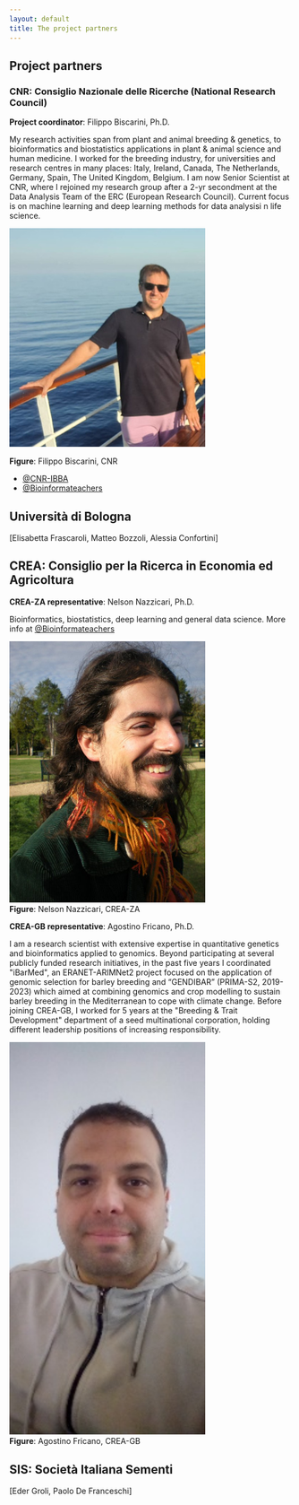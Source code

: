 ```yaml
---
layout: default
title: The project partners
---
```


## Project partners

### CNR: Consiglio Nazionale delle Ricerche (National Research Council)

**Project coordinator**: Filippo Biscarini, Ph.D.

My research activities span from plant and animal breeding & genetics, to bioinformatics and biostatistics applications in plant & animal science and human medicine. I worked for the breeding industry, for universities and research centres in many places: Italy, Ireland, Canada, The Netherlands, Germany, Spain, The United Kingdom, Belgium. I am now Senior Scientist at CNR, where I rejoined my research group after a 2-yr secondment at the Data Analysis Team of the ERC (European Research Council). Current focus is on machine learning and deep learning methods for data analysisi n life science.

![SIS](/assets/img/pic3.jpg)
<div class="caption"><b>Figure</b>: Filippo Biscarini, CNR
</div>

- [@CNR-IBBA](https://ibba.cnr.it/staff/filippo-biscarini/)
- [@Bioinformateachers](https://bioinformateachers.github.io/filippo.html)

## Università di Bologna

\[Elisabetta Frascaroli, Matteo Bozzoli, Alessia Confortini\]

## CREA: Consiglio per la Ricerca in Economia ed Agricoltura

**CREA-ZA representative**: Nelson Nazzicari, Ph.D.

Bioinformatics, biostatistics, deep learning and general data science. More info at [@Bioinformateachers](https://bioinformateachers.github.io/nelson.html)

<img src="/assets/img/pic_nelson.jpg" width="350" />
<div class="caption"><b>Figure</b>: Nelson Nazzicari, CREA-ZA</div>

**CREA-GB representative**: Agostino Fricano, Ph.D.

I am a research scientist with extensive expertise in quantitative genetics and bioinformatics applied to genomics. 
Beyond participating at several publicly funded research initiatives, in the past five years I coordinated "iBarMed", 
an ERANET-ARIMNet2 project focused on the application of genomic selection for barley breeding and 
“GENDIBAR” (PRIMA-S2, 2019-2023) which aimed at combining genomics and crop modelling to sustain barley breeding in the Mediterranean to cope with climate change. 
Before joining CREA-GB, I worked for 5 years at the "Breeding & Trait Development" department of a seed multinational corporation, 
holding different leadership positions of increasing responsibility.

<img src="/assets/img/agostino.jpg" width="350" />
<div class="caption"><b>Figure</b>: Agostino Fricano, CREA-GB</div>


## SIS: Società Italiana Sementi

\[Eder Groli, Paolo De Franceschi\]



